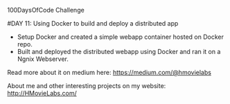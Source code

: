 100DaysOfCode Challenge

#DAY 11: Using Docker to build and deploy a distributed app

- Setup Docker and created a simple webapp container hosted on Docker repo.
- Built and deployed the distributed webapp using Docker and ran it on a Ngnix Webserver.

Read more about it on medium here: https://medium.com/@hmovielabs

About me and other interesting projects on my website: http://HMovieLabs.com/
